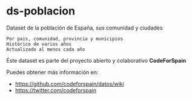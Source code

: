 # ds-poblacion

Dataset de la población de España, sus comunidad y ciudades

    Por pais, comunidad, provincia y municipios
    Histórico de varios años
    Actualizado al menos cada año

Éste dataset es parte del proyecto abierto y colaborativo **CodeForSpain** 

Puedes obtener más información en: 

+ https://github.com/codeforspain/datos/wiki
+ https://twitter.com/codeforspain
